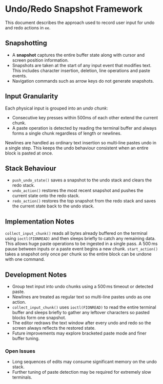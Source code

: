 # Undo/Redo Snapshot Framework

This document describes the approach used to record user input for undo and redo
actions in `ee`.

## Snapshotting

- A **snapshot** captures the entire buffer state along with cursor and screen
  position information.
- Snapshots are taken at the start of any input event that modifies text. This
  includes character insertion, deletion, line operations and paste events.
- Navigation commands such as arrow keys do not generate snapshots.

## Input Granularity

Each physical input is grouped into an *undo chunk*:

- Consecutive key presses within 500ms of each other extend the current chunk.
- A paste operation is detected by reading the terminal buffer and always forms
  a single chunk regardless of length or newlines.

Newlines are handled as ordinary text insertion so multi‑line pastes undo in a
single step. This keeps the undo behaviour consistent when an entire block is
pasted at once.

## Stack Behaviour

- `push_undo_state()` saves a snapshot to the undo stack and clears the redo
  stack.
- `undo_action()` restores the most recent snapshot and pushes the current state
  onto the redo stack.
- `redo_action()` restores the top snapshot from the redo stack and saves the
  current state back to the undo stack.

## Implementation Notes

`collect_input_chunk()` reads all bytes already buffered on the terminal using
`ioctl(FIONREAD)` and then sleeps briefly to catch any remaining data. This
allows huge paste operations to be ingested in a single pass. A 500 ms pause
between inputs or a paste event begins a new chunk. `start_action()` takes a
snapshot only once per chunk so the entire block can be undone with one command.

## Development Notes

- Group text input into undo chunks using a 500 ms timeout or detected paste.
- Newlines are treated as regular text so multi-line pastes undo as one action.
- `collect_input_chunk()` uses `ioctl(FIONREAD)` to read the entire terminal
  buffer and sleeps briefly to gather any leftover characters so pasted blocks
  form one snapshot.
- The editor redraws the text window after every undo and redo so the screen
  always reflects the restored state.
- Future improvements may explore bracketed paste mode and finer buffer tuning.

### Open Issues

- Long sequences of edits may consume significant memory on the undo stack.
- Further tuning of paste detection may be required for extremely slow
  terminals.

